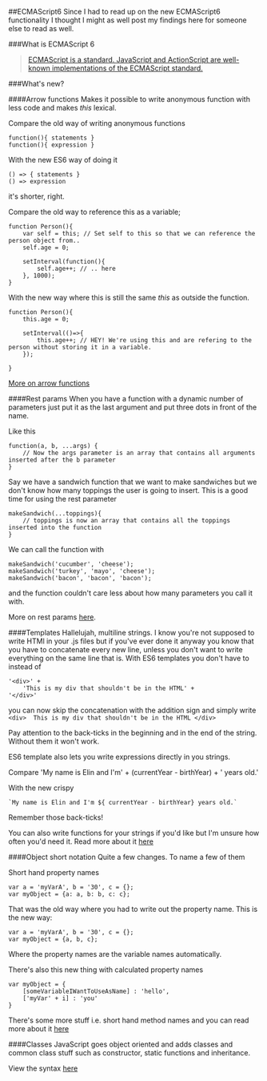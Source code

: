 ##ECMAScript6
Since I had to read up on the new ECMAScript6 functionality I thought I might as well post my findings here for someone else to read as well.

###What is ECMAScript 6
>[ECMAScript is a standard. JavaScript and ActionScript are well-known implementations of the ECMAScript standard.]("http://stackoverflow.com/a/4269168/1075304")

###What's new?

####Arrow functions
Makes it possible to write anonymous function with less code and makes *this* lexical.
    
Compare the old way of writing anonymous functions
    
    function(){ statements }
    function(){ expression }

With the new ES6 way of doing it
    
    () => { statements }
    () => expression
    
it's shorter, right.

Compare the old way to reference this as a variable;

    function Person(){
        var self = this; // Set self to this so that we can reference the person object from..
        self.age = 0;
        
        setInterval(function(){
            self.age++; // .. here
        }, 1000);
    }
    
With the new way where this is still the same *this* as outside the function.

    function Person(){
        this.age = 0;
        
        setInterval(()=>{
            this.age++; // HEY! We're using this and are refering to the person without storing it in a variable.
        });
        
    }
    
[More on arrow functions](https://developer.mozilla.org/en-US/docs/Web/JavaScript/Reference/Functions/Arrow_functions)

####Rest params
When you have a function with a dynamic number of parameters just put it as the last argument and put three dots in front of the name.

Like this

    function(a, b, ...args) {
        // Now the args parameter is an array that contains all arguments inserted after the b parameter
    }

Say we have a sandwich function that we want to make sandwiches but we don't know how many toppings the user is going to insert. This is a good time for using the rest parameter

    makeSandwich(...toppings){
        // toppings is now an array that contains all the toppings inserted into the function
    }
    
We can call the function with

    makeSandwich('cucumber', 'cheese');
    makeSandwich('turkey', 'mayo', 'cheese');
    makeSandwich('bacon', 'bacon', 'bacon');

and the function couldn't care less about how many parameters you call it with.

More on rest params [here](https://developer.mozilla.org/en-US/docs/Web/JavaScript/Reference/Functions/rest_parameters).

####Templates
Hallelujah, multiline strings. I know you're not supposed to write HTMl in your .js files but if you've ever done it anyway you know that you have to concatenate every new line, unless you don't want to write everything on the same line that is. With ES6 templates you don't have to instead of
    
    '<div>' + 
        'This is my div that shouldn't be in the HTML' +
    '</div>'

you can now skip the concatenation with the addition sign and simply write
    `<div> 
        This is my div that shouldn't be in the HTML
    </div>`
    
Pay attention to the back-ticks in the beginning and in the end of the string. Without them it won't work.

ES6 template also lets you write expressions directly in you strings.

Compare
    'My name is Elin and I\'m' + (currentYear - birthYear) + ' years old.' 
    
With the new crispy

    `My name is Elin and I'm ${ currentYear - birthYear} years old.`
    
Remember those back-ticks!
    
You can also write functions for your strings if you'd like but I'm unsure how often you'd need it. Read more about it [here](https://developer.mozilla.org/en/docs/Web/JavaScript/Reference/template_strings)

####Object short notation
Quite a few changes. To name a few of them

Short hand property names
    
    var a = 'myVarA', b = '30', c = {};
    var myObject = {a: a, b: b, c: c};
    
That was the old way where you had to write out the property name. This is the new way:
    
    var a = 'myVarA', b = '30', c = {};
    var myObject = {a, b, c};

Where the property names are the variable names automatically.

There's also this new thing with calculated property names
    
    var myObject = {
        [someVariableIWantToUseAsName] : 'hello',
        ['myVar' + i] : 'you'
    }

There's some more stuff i.e. short hand method names and you can read more about it [here](https://developer.mozilla.org/en-US/docs/Web/JavaScript/Reference/Operators/Object_initializer)

####Classes
JavaScript goes object oriented and adds classes and common class stuff such as constructor, static functions and inheritance.

View the syntax [here](https://developer.mozilla.org/en-US/docs/Web/JavaScript/Reference/Classes)

